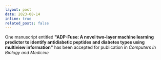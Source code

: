 ```yaml
---
layout: post
date: 2023-08-14
inline: true
related_posts: false
---
```


One manuscript entitled <b>"ADP-Fuse: A novel two-layer machine learning predictor to identify antidiabetic peptides and diabetes types using multiview information"</b> has been accepted for publication in <i>Computers in Biology and Medicine</i>